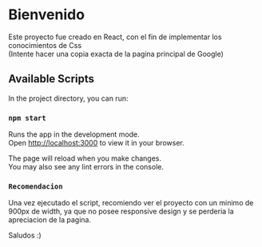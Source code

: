 # Bienvenido

Este proyecto fue creado en React, con el fin de implementar los conocimientos de Css\
      (Intente hacer una copia exacta de la pagina principal de Google)

## Available Scripts

In the project directory, you can run:

### `npm start`

Runs the app in the development mode.\
Open [http://localhost:3000](http://localhost:3000) to view it in your browser.

The page will reload when you make changes.\
You may also see any lint errors in the console.

### `Recomendacion`

Una vez ejecutado el script, recomiendo ver el proyecto con un minimo de 900px de width, ya que no posee responsive design y se perderia la apreciacion de la pagina.


Saludos :) 


